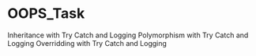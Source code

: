 # OOPS_Task
Inheritance with Try Catch and Logging
Polymorphism with Try Catch and Logging
Overridding with Try Catch and Logging
